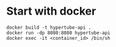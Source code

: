 # Start with docker

```
docker build -t hypertube-api .
docker run -dp 8080:8080 hypertube-api
docker exec -it <container_id> /bin/sh
```